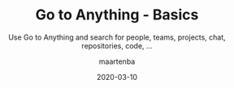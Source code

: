 ---
type: tip
date: 2020-03-10
title: Go to Anything - Basics
topics: [teams, work, chats, packages, personal, projects, code]
author: maartenba
subtitle: Use Go to Anything and search for people, teams, projects, chat, repositories, code, ...
thumbnail: ./thumbnail.png
cardThumbnail: ./card.png
shortVideo:
  poster: ./preview.png
  url: https://youtu.be/_YF6uOwBpAE
leadin: |
    **Go to Anything helps find and navigate to everything!**
    
    Use **Go to Anything** (<kbd>Ctrl+K</kbd> / <kbd>Cmd+K</kbd> on macOS) to find your way around Space!
    
    Go to Anything lets us search for people, teams, projects, repositories, code, and many more things. Go to Anything lets us search, and provides hints on what we can do - navigate to a user profile, open a chat, ...
    
    [More Go to Anything tips...](/space/guide/playlists/go-to-anything-tips/)
    
---